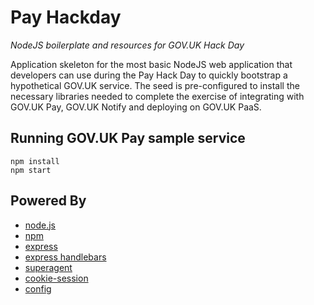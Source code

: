 # Pay Hackday

*NodeJS boilerplate and resources for GOV.UK Hack Day*

Application skeleton for the most basic NodeJS web application that
developers can use during the Pay Hack Day to quickly bootstrap a
hypothetical GOV.UK service. The seed is pre-configured to install the
necessary libraries needed to complete the exercise of integrating
with GOV.UK Pay, GOV.UK Notify and deploying on GOV.UK PaaS.

## Running GOV.UK Pay sample service
```
npm install
npm start
```

## Powered By

 * [node.js](http://nodejs.org)
 * [npm](https://npmjs.org)
 * [express](http://expressjs.com)
 * [express handlebars](https://github.com/ericf/express-handlebars)
 * [superagent](http://visionmedia.github.io/superagent/)
 * [cookie-session](https://github.com/expressjs/cookie-session)
 * [config](https://github.com/lorenwest/node-config)
